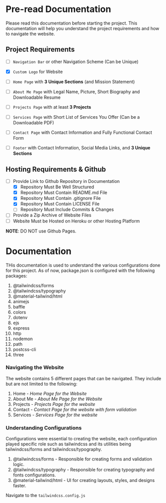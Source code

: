 
# Pre-read Documentation

Please read this documentation before starting the project. This documentation will help you understand the project requirements and how to navigate the website.

## Project Requirements
- [ ] `Navigation Bar` or other Navigation Scheme (Can be Unique)
- [x] `Custom Logo` for Website
- [ ] `Home Page` with **3 Unique Sections** (and Mission Statement)
- [ ] `About Me Page` with Legal Name, Picture, Short Biography and Downloadable Resume
- [ ] `Projects Page` with at least **3 Projects**
- [ ] `Services Page` with Short List of Services You Offer (Can be a Downloadable PDF)
- [ ] `Contact Page` with Contact Information and Fully Functional Contact Form
- [ ] `Footer` with Contact Information, Social Media Links, and **3 Unique Sections**


## Hosting Requirements & Github
- [ ] Provide Link to Github Repository in Documentation
  - [x] Repository Must Be Well Structured
  - [x] Repository Must Contain README.md File 
  - [x] Repository Must Contain .gitignore File
  - [x] Repository Must Contain LICENSE File
  - [ ] Repository Must Include Commits & Changes
- [ ] Provide a Zip Archive of Website Files
- [ ] Website Must be Hosted on Heroku or other Hosting Platform

**NOTE**: DO NOT use Github Pages.

# Documentation 

THis documentation is used to understand the various configurations done for this project.
As of now, package.json is configured with the following packages:
1. @tailwindcss/forms
2. @tailwindcss/typography
3. @material-tailwind/html
4. animejs
5. baffle
6. colors
7. dotenv
8. ejs
9. express
10. http
11. nodemon
12. path
13. postcss-cli
14. three

### Navigating the Website

The website contains 5 different pages that can be navigated.
They include but are not limited to the following:
1. Home - *Home Page for the Website*
2. About Me - *About Me Page for the Website*
3. Projects - *Projects Page for the website*
4. Contact - *Contact Page for the website with form validation*
5. Services - *Services Page for the website*

### Understanding Configurations

Configurations were essential to creating the website, each
configuration played specific role such as tailwindcss and 
its utilities being tailwindcss/forms and tailwindcss/typography.

1. @tailwindcss/forms - Responsible for creating forms and validation logic.
2. @tailwindcss/typography - Responsible for creating typography and fonts configurations.
3. @material-tailwind/html - UI for creating layouts, styles, and designs faster.

Navigate to the `tailwindcss.config.js` 